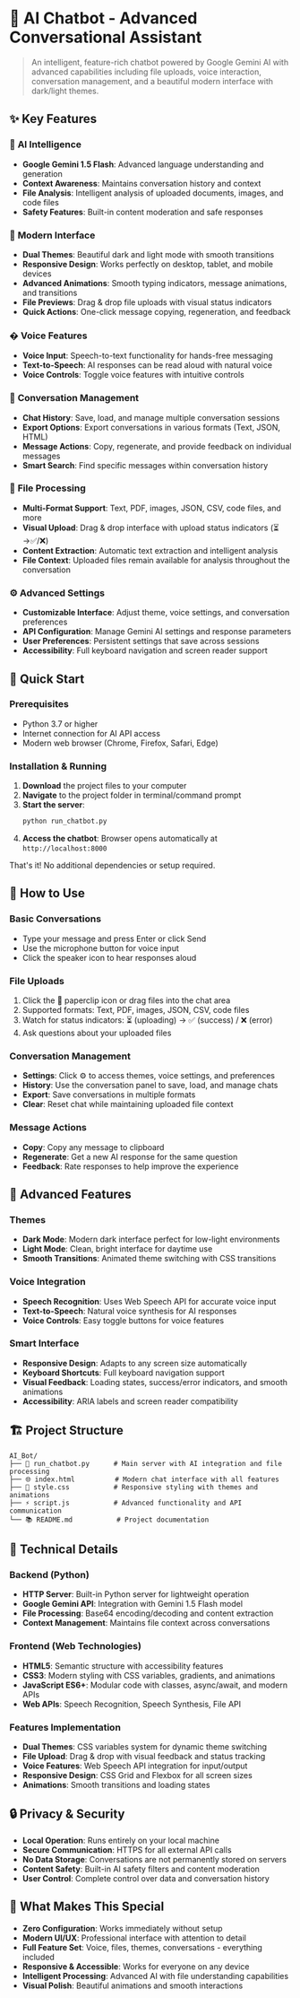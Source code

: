 # 🤖 AI Chatbot - Advanced Conversational Assistant

> An intelligent, feature-rich chatbot powered by Google Gemini AI with advanced capabilities including file uploads, voice interaction, conversation management, and a beautiful modern interface with dark/light themes.

## ✨ Key Features

### 🧠 **AI Intelligence**
- **Google Gemini 1.5 Flash**: Advanced language understanding and generation
- **Context Awareness**: Maintains conversation history and context
- **File Analysis**: Intelligent analysis of uploaded documents, images, and code files
- **Safety Features**: Built-in content moderation and safe responses

### 🎨 **Modern Interface**
- **Dual Themes**: Beautiful dark and light mode with smooth transitions
- **Responsive Design**: Works perfectly on desktop, tablet, and mobile devices
- **Advanced Animations**: Smooth typing indicators, message animations, and transitions
- **File Previews**: Drag & drop file uploads with visual status indicators
- **Quick Actions**: One-click message copying, regeneration, and feedback

### �️ **Voice Features**
- **Voice Input**: Speech-to-text functionality for hands-free messaging
- **Text-to-Speech**: AI responses can be read aloud with natural voice
- **Voice Controls**: Toggle voice features with intuitive controls

### 💬 **Conversation Management**
- **Chat History**: Save, load, and manage multiple conversation sessions
- **Export Options**: Export conversations in various formats (Text, JSON, HTML)
- **Message Actions**: Copy, regenerate, and provide feedback on individual messages
- **Smart Search**: Find specific messages within conversation history

### 📁 **File Processing**
- **Multi-Format Support**: Text, PDF, images, JSON, CSV, code files, and more
- **Visual Upload**: Drag & drop interface with upload status indicators (⏳→✅/❌)
- **Content Extraction**: Automatic text extraction and intelligent analysis
- **File Context**: Uploaded files remain available for analysis throughout the conversation

### ⚙️ **Advanced Settings**
- **Customizable Interface**: Adjust theme, voice settings, and conversation preferences
- **API Configuration**: Manage Gemini AI settings and response parameters
- **User Preferences**: Persistent settings that save across sessions
- **Accessibility**: Full keyboard navigation and screen reader support

## 🚀 Quick Start

### Prerequisites
- Python 3.7 or higher
- Internet connection for AI API access
- Modern web browser (Chrome, Firefox, Safari, Edge)

### Installation & Running

1. **Download** the project files to your computer
2. **Navigate** to the project folder in terminal/command prompt
3. **Start the server**:
   ```bash
   python run_chatbot.py
   ```
4. **Access the chatbot**: Browser opens automatically at `http://localhost:8000`

That's it! No additional dependencies or setup required.

## 📖 How to Use

### Basic Conversations
- Type your message and press Enter or click Send
- Use the microphone button for voice input
- Click the speaker icon to hear responses aloud

### File Uploads
1. Click the 📎 paperclip icon or drag files into the chat area
2. Supported formats: Text, PDF, images, JSON, CSV, code files
3. Watch for status indicators: ⏳ (uploading) → ✅ (success) / ❌ (error)
4. Ask questions about your uploaded files

### Conversation Management
- **Settings**: Click ⚙️ to access themes, voice settings, and preferences
- **History**: Use the conversation panel to save, load, and manage chats
- **Export**: Save conversations in multiple formats
- **Clear**: Reset chat while maintaining uploaded file context

### Message Actions
- **Copy**: Copy any message to clipboard
- **Regenerate**: Get a new AI response for the same question
- **Feedback**: Rate responses to help improve the experience

## 🎯 Advanced Features

### Themes
- **Dark Mode**: Modern dark interface perfect for low-light environments
- **Light Mode**: Clean, bright interface for daytime use
- **Smooth Transitions**: Animated theme switching with CSS transitions

### Voice Integration
- **Speech Recognition**: Uses Web Speech API for accurate voice input
- **Text-to-Speech**: Natural voice synthesis for AI responses
- **Voice Controls**: Easy toggle buttons for voice features

### Smart Interface
- **Responsive Design**: Adapts to any screen size automatically
- **Keyboard Shortcuts**: Full keyboard navigation support
- **Visual Feedback**: Loading states, success/error indicators, and smooth animations
- **Accessibility**: ARIA labels and screen reader compatibility

## 🏗️ Project Structure

```
AI_Bot/
├── 📄 run_chatbot.py      # Main server with AI integration and file processing
├── 🌐 index.html          # Modern chat interface with all features
├── 🎨 style.css           # Responsive styling with themes and animations
├── ⚡ script.js           # Advanced functionality and API communication
└── 📚 README.md           # Project documentation
```

## 🔧 Technical Details

### Backend (Python)
- **HTTP Server**: Built-in Python server for lightweight operation
- **Google Gemini API**: Integration with Gemini 1.5 Flash model
- **File Processing**: Base64 encoding/decoding and content extraction
- **Context Management**: Maintains file context across conversations

### Frontend (Web Technologies)
- **HTML5**: Semantic structure with accessibility features
- **CSS3**: Modern styling with CSS variables, gradients, and animations
- **JavaScript ES6+**: Modular code with classes, async/await, and modern APIs
- **Web APIs**: Speech Recognition, Speech Synthesis, File API

### Features Implementation
- **Dual Themes**: CSS variables system for dynamic theme switching
- **File Upload**: Drag & drop with visual feedback and status tracking
- **Voice Features**: Web Speech API integration for input/output
- **Responsive Design**: CSS Grid and Flexbox for all screen sizes
- **Animations**: Smooth transitions and loading states

## 🔒 Privacy & Security

- **Local Operation**: Runs entirely on your local machine
- **Secure Communication**: HTTPS for all external API calls
- **No Data Storage**: Conversations are not permanently stored on servers
- **Content Safety**: Built-in AI safety filters and content moderation
- **User Control**: Complete control over data and conversation history

## 🌟 What Makes This Special

- **Zero Configuration**: Works immediately without setup
- **Modern UI/UX**: Professional interface with attention to detail
- **Full Feature Set**: Voice, files, themes, conversations - everything included
- **Responsive & Accessible**: Works for everyone on any device
- **Intelligent Processing**: Advanced AI with file understanding capabilities
- **Visual Polish**: Beautiful animations and smooth interactions


